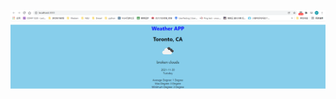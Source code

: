 ![alt text](https://github.com/mingyangGBC/101287844_comp3123_labtest2/blob/master/labtest2_web.png?raw=true)
